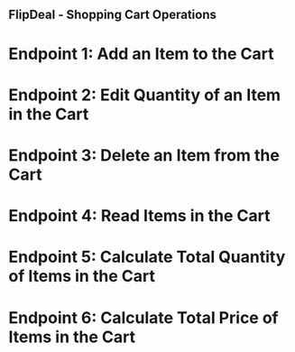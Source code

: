 ## FlipDeal - Shopping Cart Operations

# Endpoint 1: Add an Item to the Cart

# Endpoint 2: Edit Quantity of an Item in the Cart

# Endpoint 3: Delete an Item from the Cart

# Endpoint 4: Read Items in the Cart

# Endpoint 5: Calculate Total Quantity of Items in the Cart

# Endpoint 6: Calculate Total Price of Items in the Cart
